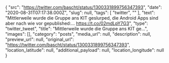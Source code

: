 {
  "src": "https://twitter.com/bascht/status/1300331899756347393",
  "date": "2020-08-31T07:17:38.000Z",
  "slug": null,
  "tags": [
    "twitter",
    ""
  ],
  "text": "Mittlerweile wurde die Gruppe ans KIT geslurped, die Android Apps sind aber nach wie vor gepublished:… https://t.co/02mdLpY7G3",
  "type": "twitter_tweet",
  "title": "Mittlerweile wurde die Gruppe ans KIT ge…",
  "images": [],
  "category": "posts",
  "media_url": null,
  "description": null,
  "preview_url": null,
  "original_url": "https://twitter.com/bascht/status/1300331899756347393",
  "location_latitude": null,
  "additional_payload": null,
  "location_longitude": null
}